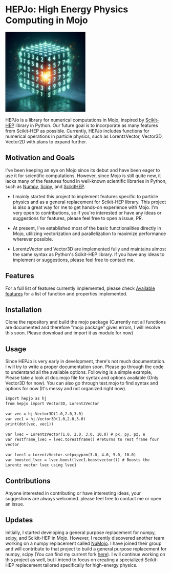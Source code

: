 # HEPJo: High Energy Physics Computing in Mojo

<img src="extras/SciJo.jpeg" alt="logo" width="250"/>

HEPJo is a library for numerical computations in Mojo, inspired by [Scikit-HEP](https://scikit-hep.org) library in Python. Our future goal is to incorporate as many features from Scikit-HEP as possible. Currently, HEPJo includes functions for numerical operations in particle physics, such as LorentzVector, Vector3D, Vector2D with plans to expand further.

## Motivation and Goals

I've been keeping an eye on Mojo since its debut and have been eager to use it for scientific computations. However, since Mojo is still quite new, it lacks many of the features found in well-known scientific libraries in Python, such as [Numpy](https://numpy.org), [Scipy](https://scipy.org), and [ScikitHEP](https://scikit-hep.org). 

* I mainly started this project to implement features specific to particle physics and as a general replacement for Scikit-HEP library. This project is also a great way for me to get hands-on experience with Mojo. I'm very open to contributions, so if you're interested or have any ideas or suggestions for features, please feel free to open a issue, PR.

* At present, I've established most of the basic functionalities directly in Mojo, utilizing vectorization and parallelization to maximize performance wherever possible.

* LorentzVector and Vector3D are implemented fully and maintains almost the same syntax as Python's Scikit-HEP library. If you have any ideas to implement or suggestions, please feel free to contact me. 

## Features
For a full list of features currently implemented, please check [Available features](Features.md) for a list of function and properties implemented. 

## Installation

Clone the repository and build the mojo package (Currently not all functions are documented and therefore "mojo package" gives errors, I will resolve this soon. Please download and import it as module for now)

## Usage

Since HEPJo is very early in development, there's not much documentation. I will try to write a proper documentation soon. Please go through the code to understand all the available options. Following is a simple example, Please take a look at doc.mojo file for syntax and options available (Only Vector3D for now). You can also go through test.mojo to find syntax and options for now (It's messy and not organized right now).

```
import hepjo as hj
from hepjo import Vector3D, LorentzVector

var vec = hj.Vector3D(1.0,2.0,3.0)
var vec1 = hj.Vector3D(1.0,2.0,3.0)
print(dot(vec, vec1))

var lvec = LorentzVector(1.0, 2.0, 3.0, 10.0) # px, py, pz, e
var restframe_lvec = lvec.torestframe() #returns to rest frame four vector

var lvec1 = LorentzVector.setpxpypzm(3.0, 4.0, 5.0, 10.0)
var boosted_lvec = lvec.boost(lvec1.boostvector()) # Boosts the Lorentz vector lvec using lvec1
```

## Contributions
Anyone interested in contributing or have interesting ideas, your suggestions are always welcomed. please feel free to contact me or open an issue. 

## Updates
Initially, I started developing a general purpose replacement for numpy, scipy, and Scikit-HEP in Mojo. However, I recently discovered another team working on a numpy replacement called [NuMojo](https://github.com/Mojo-Numerics-and-Algorithms-group/NuMojo). I have joined their group and will contribute to that project to build a general purpose replacement for numpy, scipy (You can find my current fork [here](https://github.com/shivasankarka/NuMojo)). I will continue working on this project as well, but I intend to focus on creating a specialized Scikit-HEP replacement tailored specifically for high-energy physics. 
